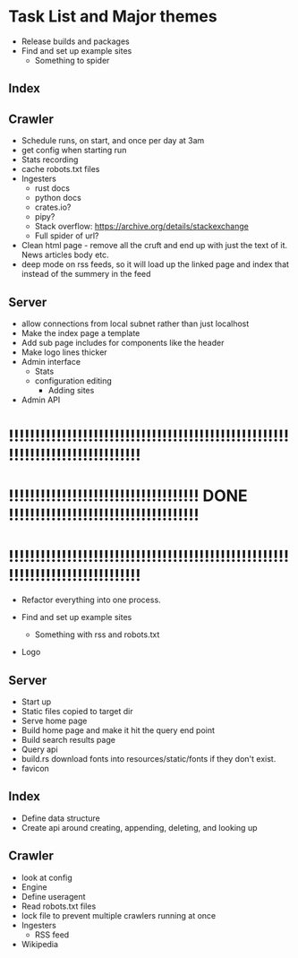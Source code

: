 # Task List and Major themes

* Release builds and packages
* Find and set up example sites
    * Something to spider

## Index

## Crawler

* Schedule runs, on start, and once per day at 3am
* get config when starting run
* Stats recording
* cache robots.txt files
* Ingesters
    * rust docs
    * python docs
    * crates.io? 
    * pipy?
    * Stack overflow: https://archive.org/details/stackexchange
    * Full spider of url?
* Clean html page - remove all the cruft and end up with just the text of it. News articles body etc.
* deep mode on rss feeds, so it will load up the linked page and index that instead of the summery in the feed

## Server

* allow connections from local subnet rather than just localhost
* Make the index page a template
* Add sub page includes for components like the header 
* Make logo lines thicker
* Admin interface
    * Stats
    * configuration editing
        * Adding sites
* Admin API


# !!!!!!!!!!!!!!!!!!!!!!!!!!!!!!!!!!!!!!!!!!!!!!!!!!!!!!!!!!!!!!!!!!!!!!!!!!!!!!
# !!!!!!!!!!!!!!!!!!!!!!!!!!!!!!!!!!!! DONE !!!!!!!!!!!!!!!!!!!!!!!!!!!!!!!!!!!!
# !!!!!!!!!!!!!!!!!!!!!!!!!!!!!!!!!!!!!!!!!!!!!!!!!!!!!!!!!!!!!!!!!!!!!!!!!!!!!!

* Refactor everything into one process.
* Find and set up example sites
    * Something with rss and robots.txt

* Logo

## Server

* Start up
* Static files copied to target dir
* Serve home page
* Build home page and make it hit the query end point
* Build search results page
* Query api
* build.rs download fonts into resources/static/fonts if they don't exist.
* favicon

## Index

* Define data structure
* Create api around creating, appending, deleting, and looking up

## Crawler

* look at config
* Engine
* Define useragent
* Read robots.txt files
* lock file to prevent multiple crawlers running at once
* Ingesters
    * RSS feed
* Wikipedia